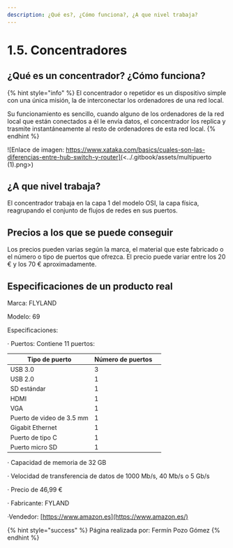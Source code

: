 ```yaml
---
description: ¿Qué es?, ¿Cómo funciona?, ¿A que nivel trabaja?
---
```


# 1.5. Concentradores

## ¿Qué es un concentrador? ¿Cómo funciona?

{% hint style="info" %}
El concentrador o repetidor es un dispositivo simple con una única misión, la de interconectar los ordenadores de una red local.

&#x20;Su funcionamiento es sencillo, cuando alguno de los ordenadores de la red local que están conectados a él le envía datos, el concentrador los replica y trasmite instantáneamente al resto de ordenadores de esta red local.
{% endhint %}

![Enlace de imagen: https://www.xataka.com/basics/cuales-son-las-diferencias-entre-hub-switch-y-router](<../.gitbook/assets/multipuerto (1).png>)

## ¿A que nivel trabaja?

El concentrador trabaja en la capa 1 del modelo OSI, la capa física, reagrupando el conjunto de flujos de redes en sus puertos.

## Precios a los que se puede conseguir

Los precios pueden varias según la marca, el material que este fabricado o el número o tipo de puertos que ofrezca. El precio puede variar entre los 20 € y los 70 € aproximadamente.

## Especificaciones de un producto real

Marca: FLYLAND

Modelo: 69

Especificaciones:

&#x20;  · Puertos: Contiene 11 puertos:&#x20;

| Tipo de puerto            | Número de puertos |   |
| ------------------------- | ----------------- | - |
| USB 3.0                   | 3                 |   |
| USB 2.0                   | 1                 |   |
| SD estándar               | 1                 |   |
| HDMI                      | 1                 |   |
| VGA                       | 1                 |   |
| Puerto de video de 3.5 mm | 1                 |   |
| Gigabit Ethernet          | 1                 |   |
| Puerto de tipo C          | 1                 |   |
| Puerto micro SD           | 1                 |   |

&#x20;  · Capacidad de memoria de 32 GB

&#x20;  · Velocidad de transferencia de datos de 1000 Mb/s, 40 Mb/s o 5 Gb/s

&#x20;  · Precio de 46,99 €

&#x20;  · Fabricante: FYLAND

&#x20;  ·Vendedor: [https://www.amazon.es](https://www.amazon.es/)

{% hint style="success" %}
Página realizada por: Fermín Pozo Gómez
{% endhint %}
